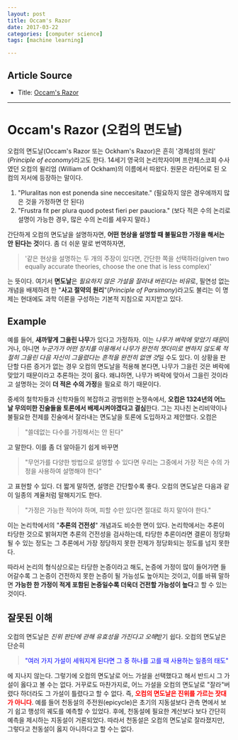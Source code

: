 ```yaml
---
layout: post
title: Occam's Razor
date: 2017-03-22
categories: [computer science]
tags: [machine learning]

---
```



## Article Source
* Title: [Occam's Razor](https://ko.wikipedia.org/wiki/%EC%98%A4%EC%BB%B4%EC%9D%98_%EB%A9%B4%EB%8F%84%EB%82%A0)

---


Occam's Razor (오컴의 면도날) 
==============

오컴의 면도날(Occam's Razor 또는 Ockham's Razor)은 흔히 '경제성의 원리' (*Principle of economy*)라고도 한다. 14세기 영국의 논리학자이며 프란체스코회 수사였던 오컴의 윌리엄 (William of Ockham)의 이름에서 따왔다. 원문은 라틴어로 된 오컴의 저서에 등장하는 말이다.

1. "Pluralitas non est ponenda sine neccesitate." (필요하지 않은 경우에까지 많은 것을 가정하면 안 된다)
2. "Frustra fit per plura quod potest fieri per pauciora." (보다 적은 수의 논리로 설명이 가능한 경우, 많은 수의 논리를 세우지 말라.)

간단하게 오컴의 면도날을 설명하자면, **어떤 현상을 설명할 때 불필요한 가정을 해서는 안 된다는 것**이다. 좀 더 쉬운 말로 번역하자면, 

> '같은 현상을 설명하는 두 개의 주장이 있다면, 간단한 쪽을 선택하라(given two equally accurate theories, choose the one that is less complex)'

는 뜻이다. 여기서 **면도날**은 *필요하지 않은 가설을 잘라내 버린다는 비유*로, 필연성 없는 개념을 배제하려 한 "**사고 절약의 원리**"(*Principle of Parsimony*)라고도 불리는 이 명제는 현대에도 과학 이론을 구성하는 기본적 지침으로 지지받고 있다.

## Example 

예를 들어, **새까맣게 그을린 나무**가 있다고 가정하자. 이는 *나무가 벼락에 맞았기 때문*이거나, 아니면 *누군가가 어떤 장치를 이용해서 나무가 완전히 잿더미로 변하지 않도록 적절히 그을린 다음 자신이 그을렸다는 흔적을 완전히 없앤 것*일 수도 있다. 이 상황을 판단할 다른 증거가 없는 경우 오컴의 면도날을 적용해 본다면, 나무가 그을린 것은 벼락에 맞았기 때문이라고 추론하는 것이 옳다. 왜냐하면, 나무가 벼락에 맞아서 그을린 것이라고 설명하는 것이 **더 적은 수의 가정**을 필요로 하기 때문이다.

중세의 철학자들과 신학자들의 복잡하고 광범위한 논쟁속에서, **오컴은 1324년의 어느 날 무의미한 진술들을 토론에서 배제시켜야겠다고 결심**한다. 그는 지나친 논리비약이나 불필요한 전제를 진술에서 잘라내는 면도날을 토론에 도입하자고 제안했다. 오컴은 
> "쓸데없는 다수를 가정해서는 안 된다"

고 말한다. 이를 좀 더 알아듣기 쉽게 바꾸면 
> "무언가를 다양한 방법으로 설명할 수 있다면 우리는 그중에서 가장 적은 수의 가정을 사용하여 설명해야 한다"

고 표현할 수 있다. 더 짧게 말하면, 설명은 간단할수록 좋다. 오컴의 면도날은 다음과 같이 일종의 계율처럼 말해지기도 한다. 

> "가정은 가능한 적어야 하며, 피할 수만 있다면 절대로 하지 말아야 한다."

이는 논리학에서의 "**추론의 건전성**" 개념과도 비슷한 면이 있다. 논리학에서는 추론이 타당한 것으로 밝혀지면 추론의 건전성을 검사하는데, 타당한 추론이라면 결론이 정당화될 수 있는 정도는 그 추론에서 가장 정당하지 못한 전제가 정당화되는 정도를 넘지 못한다.

따라서 논리의 형식상으로는 타당한 논증이라고 해도, 논증에 가정이 많이 들어가면 들어갈수록 그 논증이 건전하지 못한 논증이 될 가능성도 높아지는 것이고, 이를 바꿔 말하면 **가능한 한 가정이 적게 포함된 논증일수록 더욱더 건전할 가능성이 높다**고 할 수 있는 것이다.

## 잘못된 이해

오컴의 면도날은 *진위 판단에 관해 유효성을 가진다고 오해*받기 쉽다. 오컴의 면도날은 단순히 
> <font color="blue">"여러 가지 가설이 세워지게 된다면 그 중 하나를 고를 때 사용하는 일종의 태도"</font>

에 지나지 않는다. 그렇기에 오컴의 면도날로 어느 가설을 선택했다고 해서 반드시 그 가설이 옳다고 볼 수는 없다. 거꾸로도 마찬가지로, 어느 가설을 오컴의 면도날로 "잘라"버렸다 하더라도 그 가설이 틀렸다고 할 수 없다. 즉, <font color="red">**오컴의 면도날은 진위를 가르는 잣대가 아니다**</font>. 예를 들어 천동설의 주전원(epicycle)은 초기의 지동설보다 관측 면에서 보기 쉽고 행성의 궤도를 예측할 수 있었다. 후에, 천동설에 필요한 계산보다 보다 간단히 예측을 제시하는 지동설이 거론되었다. 따라서 천동설은 오컴의 면도날로 잘라졌지만, 그렇다고 천동설이 옳지 아니하다고 할 수는 없다.

